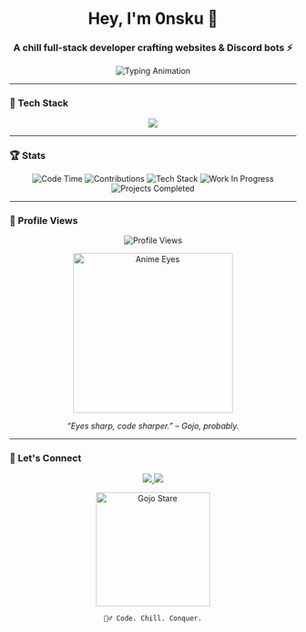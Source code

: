 <h1 align="center">Hey, I'm 0nsku 👋</h1>
<h3 align="center">A chill full-stack developer crafting websites & Discord bots ⚡</h3>

<p align="center">
  <img src="https://readme-typing-svg.herokuapp.com?font=Fira+Code&size=22&duration=3000&pause=800&color=00F1FF&center=true&vCenter=true&width=600&lines=Self-taught+Python+Developer;Full+Stack+Developer;Frontend+%2B+Backend+Engineer;Discord+Bot+Maker;TypeScript+Tinkerer;FastAPI+%26+Rust+Enthusiast;Code.+Chill.+Repeat+🧘‍♂️" alt="Typing Animation" />
</p>

---

### 🧰 Tech Stack

<p align="center">
  <img src="https://skillicons.dev/icons?i=nextjs,react,tailwind,typescript,javascript,python,go,rust,vite,fastapi,zod,docker,git,github,kubernetes,aws,vercel,cloudflare,mysql,mariadb,postgres,supabase,redis,vscode&perline=10" />
</p>

---

### 🏆 Stats

<p align="center">
  <img src="https://img.shields.io/badge/Code%20Time-1000%20Hours-orange?logo=wakatime" alt="Code Time" />
  <img src="https://img.shields.io/badge/Contributions-2277%20in%202025-blue?logo=github" alt="Contributions" />
  <img src="https://img.shields.io/badge/Tech%20Stack-Python%2C%20React%2C%20Node.js-blueviolet?logo=python" alt="Tech Stack" />
  <img src="https://img.shields.io/badge/Work%20In%20Progress-Discord%20Bot%20-%23FF5733" alt="Work In Progress" />
  <img src="https://img.shields.io/badge/Projects%20Completed-25-green" alt="Projects Completed" />
</p>

---

### 👀 Profile Views

<p align="center">
  <img src="https://komarev.com/ghpvc/?username=0nsku&label=Profile+Views&color=ff69b4&style=flat-square" alt="Profile Views" />
</p>

<p align="center">
  <img src="https://media.tenor.com/p0G_bmA2fNUAAAAC/anime-eyes.gif" width="280px" alt="Anime Eyes" />
</p>

<p align="center"><i>“Eyes sharp, code sharper.” – Gojo, probably.</i></p>

---

### 🔗 Let's Connect

<p align="center">
  <a href="https://twitter.com/0nsku" target="_blank">
    <img src="https://img.shields.io/badge/Twitter-%230077B5?style=for-the-badge&logo=twitter&logoColor=white" />
  </a>
  <a href="https://0nsku.dev" target="_blank">
    <img src="https://img.shields.io/badge/Portfolio-0nsku.dev-black?style=for-the-badge&logo=vercel&logoColor=white" />
  </a>
</p>

<p align="center">
  <img src="https://media.tenor.com/qC1xK3FzZswAAAAC/satoru-gojo-eyes.gif" width="200px" alt="Gojo Stare" />
</p>

<p align="center"><code>🧘‍♂️ Code. Chill. Conquer.</code></p>
